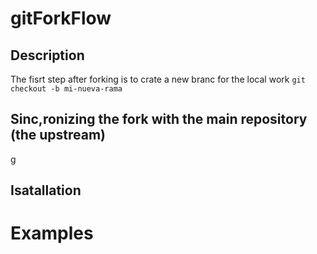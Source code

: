 # gitForkFlow

## Description

The fisrt step after forking is to crate a new branc for the local work
```git checkout -b mi-nueva-rama```

## Sinc,ronizing the fork with the main repository (the upstream)

g



## Isatallation

# Examples
